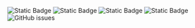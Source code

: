 ![Static Badge](https://img.shields.io/badge/blacklists-60-000000) ![Static Badge](https://img.shields.io/badge/blacklisted-2840787-cc0000) ![Static Badge](https://img.shields.io/badge/whitelisted-2245-00CC00) ![Static Badge](https://img.shields.io/badge/streaming_blacklist-28107-000000) ![GitHub issues](https://img.shields.io/github/issues/fabriziosalmi/blacklists)
